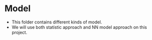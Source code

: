 # Model

* This folder contains different kinds of model.
* We will use both statistic approach and NN model approach on this project.
